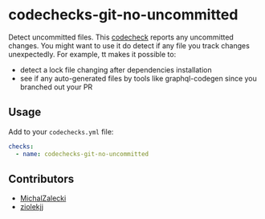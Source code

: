 # codechecks-git-no-uncommitted

Detect uncommitted files. This [codecheck](https://codechecks.io/) reports any uncommitted changes. You might want to use it do detect if any file you track changes unexpectedly. For example, tt makes it possible to:

* detect a lock file changing after dependencies installation
* see if any auto-generated files by tools like graphql-codegen since you branched out your PR

## Usage

Add to your `codechecks.yml` file:

```yml
checks:
  - name: codechecks-git-no-uncommitted
```

## Contributors

* [MichalZalecki](https://github.com/MichalZalecki)
* [ziolekjj](https://github.com/ziolekjj)
